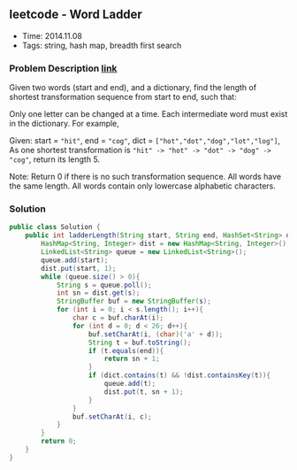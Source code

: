 ## leetcode - Word Ladder
- Time: 2014.11.08
- Tags: string, hash map, breadth first search

### Problem Description [link][1]
Given two words (start and end), and a dictionary, find the length of shortest transformation sequence from start to end, such that:

Only one letter can be changed at a time.
Each intermediate word must exist in the dictionary.
For example,

Given:
start = `"hit"`,
end = `"cog"`,
dict = `["hot","dot","dog","lot","log"]`,
As one shortest transformation is `"hit" -> "hot" -> "dot" -> "dog" -> "cog"`,
return its length 5.

Note:
Return 0 if there is no such transformation sequence.
All words have the same length.
All words contain only lowercase alphabetic characters.

### Solution
```java
public class Solution {
    public int ladderLength(String start, String end, HashSet<String> dict) {
        HashMap<String, Integer> dist = new HashMap<String, Integer>();
        LinkedList<String> queue = new LinkedList<String>();
        queue.add(start);
        dist.put(start, 1);
        while (queue.size() > 0){
            String s = queue.poll();
            int sn = dist.get(s);
            StringBuffer buf = new StringBuffer(s);
            for (int i = 0; i < s.length(); i++){
                char c = buf.charAt(i);
                for (int d = 0; d < 26; d++){
                    buf.setCharAt(i, (char)('a' + d));
                    String t = buf.toString();
                    if (t.equals(end)){
                        return sn + 1;
                    }
                    if (dict.contains(t) && !dist.containsKey(t)){
                        queue.add(t);
                        dist.put(t, sn + 1);
                    }
                }
                buf.setCharAt(i, c);
            }
        }
        return 0;
    }
}
```

[1]: https://oj.leetcode.com/problems/word-ladder/ "word-ladder"

